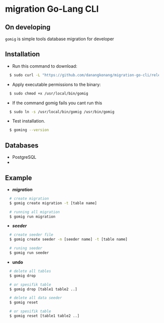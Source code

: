 # migration Go-Lang CLI

## On developing 

`gomig` is simple tools database migration for developer

## Installation
 
  - Run this command to download:

  ```bash
    $ sudo curl -L "https://github.com/danangkonang/migration-go-cli/releases/download/v0.0.5/gomig" -o /usr/local/bin/gomig
  ```

  - Apply executable permissions to the binary:
  ```bash
    $ sudo chmod +x /usr/local/bin/gomig
  ```

  -  If the command gomig fails you cant run this
  ```bash
    $ sudo ln -s /usr/local/bin/gomig /usr/bin/gomig
  ```

  - Test installation.
  ```bash
    $ goming --version
  ```

## Databases

* PostgreSQL
* 

## Example
- ***migration***

```bash
  # create migration
  $ gomig create migration -t [table name]

  # running all migration
  $ gomig run migration
```

- ***seeder***

```bash
  # create seeder file
  $ gomig create seeder -n [seeder name] -t [table name]

  # runing seeder
  $ gomig run seeder
```

- **undo**

```bash
  # delete all tables 
  $ gomig drop

  # or spesifik table 
  $ gomig drop [table1 table2 ..]

  # delete all data seeder
  $ gomig reset

  # or spesifik table 
  $ gomig reset [table1 table2 ..]
````
